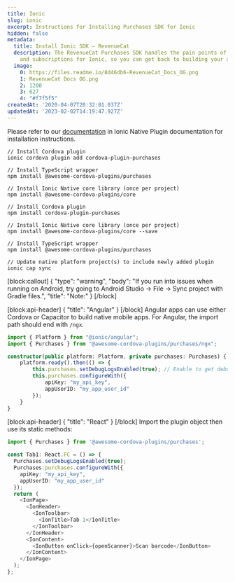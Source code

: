 ```yaml
---
title: Ionic
slug: ionic
excerpt: Instructions for Installing Purchases SDK for Ionic
hidden: false
metadata:
  title: Install Ionic SDK – RevenueCat
  description: The RevenueCat Purchases SDK handles the pain points of in-app purchases
    and subscriptions for Ionic, so you can get back to building your app.
  image:
    0: https://files.readme.io/8d46db6-RevenueCat_Docs_OG.png
    1: RevenueCat Docs OG.png
    2: 1200
    3: 627
    4: "#f7f5f5"
createdAt: '2020-04-07T20:32:01.037Z'
updatedAt: '2023-02-02T14:19:47.927Z'
---
```

Please refer to our [documentation](https://ionicframework.com/docs/native/purchases) in Ionic Native Plugin documentation for installation instructions.
```text Cordova
// Install Cordova plugin
ionic cordova plugin add cordova-plugin-purchases

// Install TypeScript wrapper
npm install @awesome-cordova-plugins/purchases

// Install Ionic Native core library (once per project)
npm install @awesome-cordova-plugins/core
```
```text Capacitor
// Install Cordova plugin
npm install cordova-plugin-purchases

// Install Ionic Native core library (once per project)
npm install @awesome-cordova-plugins/core --save

// Install TypeScript wrapper
npm install @awesome-cordova-plugins/purchases

// Update native platform project(s) to include newly added plugin
ionic cap sync
```


[block:callout]
{
  "type": "warning",
  "body": "If you run into issues when running on Android, try going to Android Studio -> File -> Sync project with Gradle files.",
  "title": "Note:"
}
[/block]

[block:api-header]
{
  "title": "Angular"
}
[/block]
Angular apps can use either Cordova or Capacitor to build native mobile apps. For Angular, the import path should end with `/ngx`.
```typescript 
import { Platform } from "@ionic/angular";
import { Purchases } from "@awesome-cordova-plugins/purchases/ngx";

constructor(public platform: Platform, private purchases: Purchases) {
    platform.ready().then(() => {
        this.purchases.setDebugLogsEnabled(true); // Enable to get debug logs
        this.purchases.configureWith({
            apiKey: "my_api_key",
            appUserID: "my_app_user_id"
        });
    }
}
```


[block:api-header]
{
  "title": "React"
}
[/block]
Import the plugin object then use its static methods:
```typescript 
import { Purchases } from '@awesome-cordova-plugins/purchases';

const Tab1: React.FC = () => {
  Purchases.setDebugLogsEnabled(true);
  Purchases.purchases.configureWith({
    apiKey: "my_api_key",
    appUserID: "my_app_user_id"
  });
  return (
    <IonPage>
      <IonHeader>
        <IonToolbar>
          <IonTitle>Tab 1</IonTitle>
        </IonToolbar>
      </IonHeader>
      <IonContent>
        <IonButton onClick={openScanner}>Scan barcode</IonButton>
      </IonContent>
    </IonPage>
  );
};
```
